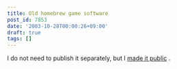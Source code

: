 ```yaml
---
title: Old homebrew game software
post_id: 7853
date: '2003-10-28T00:00:26+09:00'
draft: true
tags: []
---
```


I do not need to publish it separately, but I [made it public](https://danmaq.com/category/products/apps?order=ASC) .
